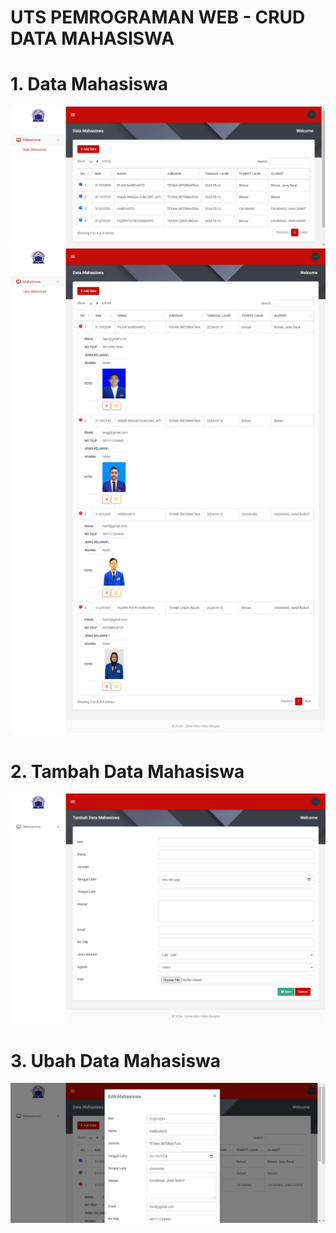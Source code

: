 # UTS PEMROGRAMAN WEB - CRUD DATA MAHASISWA

# 1. Data Mahasiswa
<img src="https://raw.githubusercontent.com/hardihardi/HARDI/master/dokumentasi/1.png" class="img-fluid" alt="Responsive image">
<img src="https://raw.githubusercontent.com/hardihardi/HARDI/master/dokumentasi/2.png" class="img-fluid" alt="Responsive image">

# 2. Tambah Data Mahasiswa
<img src="https://raw.githubusercontent.com/hardihardi/HARDI/master/dokumentasi/3.png" class="img-fluid" alt="Responsive image">

# 3. Ubah Data Mahasiswa
<img src="https://raw.githubusercontent.com/hardihardi/HARDI/master/dokumentasi/4.png" class="img-fluid" alt="Responsive image">
